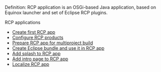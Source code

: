 Definition: RCP application is an OSGi-based Java application, based on Equinox launcher and set of Eclipse RCP plugins.

RCP applications

- [Create first RCP app](Create-first-RCP-app)
- [Configure RCP products](Configure-RCP-products)
- [Prepare RCP app for multiproject build](Prepare-RCP-app-for-multiproject-build)
- [Create Eclipse bundle and use it in RCP app](Create-Eclipse-bundle-and-use-it-in-RCP-app)
- [Add splash to RCP app](Add-splash-to-RCP-app)
- [Add intro page to RCP app](Add-intro-page-to-RCP-app)
- [Localize RCP app](Localize-RCP-app)
